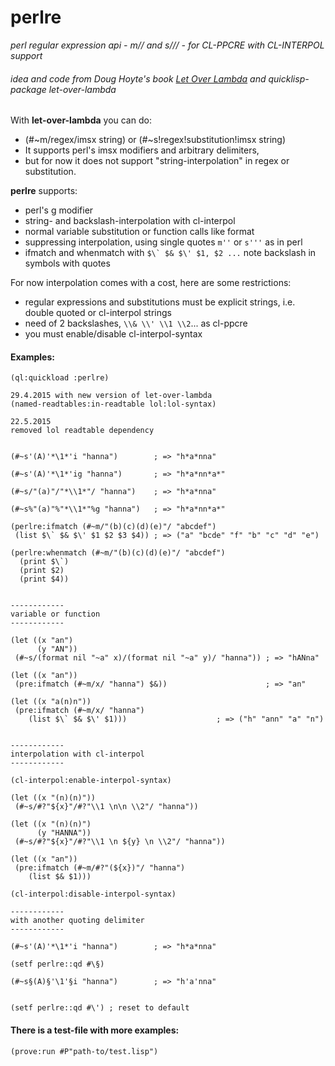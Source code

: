 perlre
======

*perl regular expression api - m// and s/// - for CL-PPCRE with CL-INTERPOL support*
###### idea and code from Doug Hoyte's book [Let Over Lambda](http://letoverlambda.com) and quicklisp-package let-over-lambda

With **let-over-lambda** you can do:
- (#~m/regex/imsx string) or (#~s!regex!substitution!imsx string)
- It supports perl's imsx modifiers and arbitrary delimiters, 
- but for now it does not support "string-interpolation" in regex or substitution.


**perlre** supports: 
- perl's g modifier
- string- and backslash-interpolation with cl-interpol
- normal variable substitution or function calls like format
- suppressing interpolation, using single quotes `m''` or `s'''` as in perl
- ifmatch and whenmatch with ```$\` $& $\' $1, $2 ...``` note backslash in symbols with quotes


For now interpolation comes with a cost, here are some restrictions:
- regular expressions and substitutions must be explicit strings, i.e. double quoted or cl-interpol strings
- need of 2 backslashes, `\\& \\' \\1 \\2`... as cl-ppcre
- you must enable/disable cl-interpol-syntax

#### Examples:


```
(ql:quickload :perlre)

29.4.2015 with new version of let-over-lambda
(named-readtables:in-readtable lol:lol-syntax)

22.5.2015
removed lol readtable dependency


(#~s'(A)'*\1*'i "hanna")        ; => "h*a*nna"

(#~s'(A)'*\1*'ig "hanna")       ; => "h*a*nn*a*"

(#~s/"(a)"/"*\\1*"/ "hanna")    ; => "h*a*nna"

(#~s%"(a)"%"*\\1*"%g "hanna")   ; => "h*a*nn*a*"

(perlre:ifmatch (#~m/"(b)(c)(d)(e)"/ "abcdef") 
 (list $\` $& $\' $1 $2 $3 $4)) ; => ("a" "bcde" "f" "b" "c" "d" "e")

(perlre:whenmatch (#~m/"(b)(c)(d)(e)"/ "abcdef") 
  (print $\`) 
  (print $2) 
  (print $4))


------------
variable or function
------------

(let ((x "an")
      (y "AN"))
 (#~s/(format nil "~a" x)/(format nil "~a" y)/ "hanna")) ; => "hANna"

(let ((x "an")) 
 (pre:ifmatch (#~m/x/ "hanna") $&))                      ; => "an"

(let ((x "a(n)n")) 
 (pre:ifmatch (#~m/x/ "hanna") 
	(list $\` $& $\' $1)))                    ; => ("h" "ann" "a" "n")


------------
interpolation with cl-interpol
------------

(cl-interpol:enable-interpol-syntax)

(let ((x "(n)(n)"))
 (#~s/#?"${x}"/#?"\\1 \n\n \\2"/ "hanna"))

(let ((x "(n)(n)")
      (y "HANNA"))
 (#~s/#?"${x}"/#?"\\1 \n ${y} \n \\2"/ "hanna"))

(let ((x "an")) 
 (pre:ifmatch (#~m/#?"(${x})"/ "hanna") 
	(list $& $1)))

(cl-interpol:disable-interpol-syntax)

------------
with another quoting delimiter
------------

(#~s'(A)'*\1*'i "hanna")        ; => "h*a*nna"

(setf perlre::qd #\§)

(#~s§(A)§'\1'§i "hanna")        ; => "h'a'nna"


(setf perlre::qd #\') ; reset to default

```

#### There is a test-file with more examples:

```
(prove:run #P"path-to/test.lisp")
```
